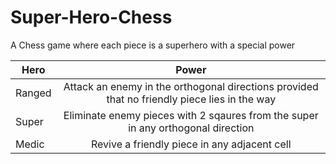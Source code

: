 # Super-Hero-Chess
A Chess game where each piece is a superhero with a special power

| Hero        | Power
| ------------- |:-------------:
| Ranged      | Attack an enemy in the orthogonal directions provided that no friendly piece lies in the way
| Super      | Eliminate enemy pieces with 2 sqaures from the super in any orthogonal direction    
| Medic | Revive a friendly piece in any adjacent cell   
